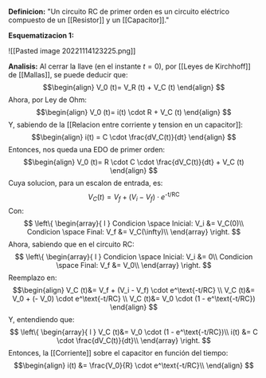 **Definicion:**
"Un circuito RC de primer orden es un circuito eléctrico compuesto de un [[Resistor]] y un [[Capacitor]]."

**Esquematizacion 1:**

![[Pasted image 20221114123225.png]]

**Analisis:**
Al cerrar la llave (en el instante $t=0$), por [[Leyes de Kirchhoff]] de [[Mallas]], se puede deducir que:
$$\begin{align}
V_0 (t)= V_R (t) + V_C (t)
\end{align}
$$
Ahora, por Ley de Ohm:
$$\begin{align}
V_0 (t)= i(t) \cdot R + V_C (t)
\end{align}
$$
Y, sabiendo de la [[Relacion entre corriente y tension en un capacitor]]:
$$\begin{align}
i(t) = C \cdot \frac{dV_C(t)}{dt}
\end{align}
$$
Entonces, nos queda una EDO de primer orden:
$$\begin{align}
V_0 (t)= R \cdot C \cdot \frac{dV_C(t)}{dt} + V_C (t)
\end{align}
$$
Cuya solucion, para un escalon de entrada, es:
$$\begin{equation}
V_C (t)= V_f + (V_i - V_f) \cdot e^\text{-t/RC}
\end{equation}
$$
Con:
$$ 
\left\{ 
\begin{array}{ l } 
Condicion \space Inicial:  V_i &= V_C(0)\\
Condicion \space Final:  V_f &= V_C(\infty)\\
\end{array} \right.
$$
Ahora, sabiendo que en el circuito RC:
$$ 
\left\{ 
\begin{array}{ l } 
Condicion \space Inicial:  V_i &= 0\\
Condicion \space Final:  V_f &= V_0\\
\end{array} \right.
$$
Reemplazo en:
$$\begin{align}
V_C (t)&= V_f + (V_i - V_f) \cdot e^\text{-t/RC} \\
V_C (t)&= V_0 + (- V_0) \cdot e^\text{-t/RC} \\
V_C (t)&= V_0 \cdot (1 - e^\text{-t/RC})
\end{align}
$$
Y, entendiendo que:
$$ 
\left\{ 
\begin{array}{ l } 
V_C (t)&= V_0 \cdot (1 - e^\text{-t/RC})\\
i(t) &= C \cdot \frac{dV_C(t)}{dt}\\
\end{array} \right.
$$
Entonces, la [[Corriente]] sobre el capacitor en función del tiempo:
$$\begin{align}
i(t) &= \frac{V_0}{R} \cdot e^\text{-t/RC}\\
\end{align}
$$
